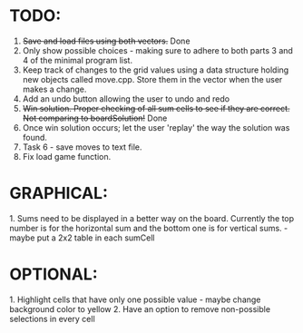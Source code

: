 <h1>TODO:</h1>
<ol>
<li><strike>Save and load files using both vectors.</strike> Done</li>
<li>Only show possible choices - making sure to adhere to both parts 3 and 4 of the minimal program list.</li>
<li>Keep track of changes to the grid values using a data structure holding new objects called move.cpp. Store them in the vector when the user makes a change.</li> 
<li>Add an undo button allowing the user to undo and redo</li>
<li><strike>Win solution. Proper checking of all sum cells to see if they are correct. Not comparing to boardSolution!</strike> Done</li>
<li>Once win solution occurs; let the user 'replay' the way the solution was found.</li>
<li>Task 6 - save moves to text file.</li>
<li>Fix load game function.</li>
</ol>

<h1>GRAPHICAL:</h1>
1. Sums need to be displayed in a better way on the board. Currently the top number is for the horizontal sum and the bottom one is for vertical sums.
    - maybe put a 2x2 table in each sumCell
 

<h1>OPTIONAL:</h1>
1. Highlight cells that have only one possible value - maybe change background color to yellow
2. Have an option to remove non-possible selections in every cell